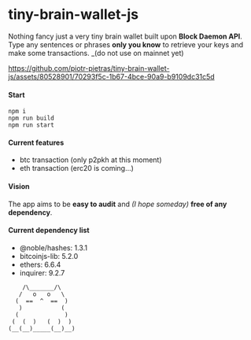 # tiny-brain-wallet-js

Nothing fancy just a very tiny brain wallet built upon **Block Daemon API**.
Type any sentences or phrases **only you know** to retrieve your keys and make some transactions. \_(do not use on mainnet yet)

https://github.com/piotr-pietras/tiny-brain-wallet-js/assets/80528901/70293f5c-1b67-4bce-90a9-b9109dc31c5d

#### Start

```
npm i
npm run build
npm run start
```

#### Current features

- btc transaction (only p2pkh at this moment)
- eth transaction (erc20 is coming...)

#### Vision

The app aims to be **easy to audit** and _(I hope someday)_ **free of any dependency**.

#### Current dependency list

- @noble/hashes: 1.3.1
- bitcoinjs-lib: 5.2.0
- ethers: 6.6.4
- inquirer: 9.2.7

```
    /\_______/\
   /   o   o   \
  (  ==  ^  ==  )
   )           (
  (             )
 (  (  )   (  )  )
(__(__)_____(__)__)
```
